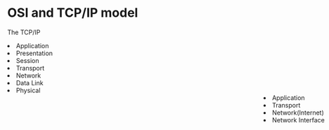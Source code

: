 # OSI and TCP/IP model
The TCP/IP 
<list style="position:absolute;left:10px;">
 <li>Application</li>
 <li>Presentation</li>
 <li>Session</li>
 <li>Transport</li>
 <li>Network</li>
 <li>Data Link</li>
 <li>Physical</li>
</list>

<list style="position:absolute;right:10px;">
 <li>Application</li>
 <li>Transport</li>
 <li>Network(Internet)</li>
 <li>Network Interface</li>
</list>

